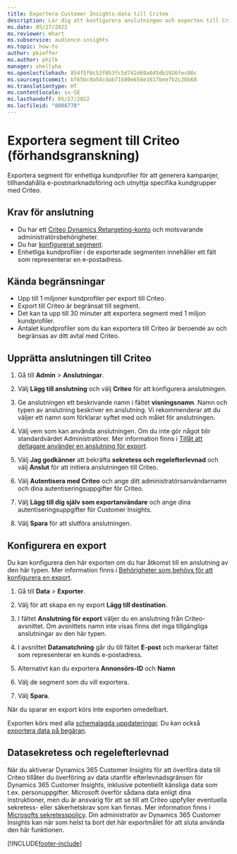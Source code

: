 ```yaml
---
title: Exportera Customer Insights-data till Criteo
description: Lär dig att konfigurera anslutningen och exporten till Criteo.
ms.date: 05/27/2022
ms.reviewer: mhart
ms.subservice: audience-insights
ms.topic: how-to
author: pkieffer
ms.author: philk
manager: shellyha
ms.openlocfilehash: 854f5f0c53f053fc5d742d69a045db1926fec00c
ms.sourcegitcommit: bf65bc0a54cdab71680e658e1617bee7b2c2bb68
ms.translationtype: HT
ms.contentlocale: sv-SE
ms.lasthandoff: 05/27/2022
ms.locfileid: "8808778"
---
```

# <a name="export-segments-to-criteo-preview"></a>Exportera segment till Criteo (förhandsgranskning)

Exportera segment för enhetliga kundprofiler för att generera kampanjer, tillhandahålla e-postmarknadsföring och utnyttja specifika kundgrupper med Criteo.

## <a name="prerequisites-for-connection"></a>Krav för anslutning

-   Du har ett [Criteo Dynamics Retargeting-konto](https://www.criteo.com/login/) och motsvarande administratörsbehörigheter.
-   Du har [konfigurerat segment](segments.md).
-   Enhetliga kundprofiler i de exporterade segmenten innehåller ett fält som representerar en e-postadress.

## <a name="known-limitations"></a>Kända begränsningar

- Upp till 1 miljoner kundprofiler per export till Criteo.
- Export till Criteo är begränsat till segment.
- Det kan ta upp till 30 minuter att exportera segment med 1 miljon kundprofiler. 
- Antalet kundprofiler som du kan exportera till Criteo är beroende av och begränsas av ditt avtal med Criteo.

## <a name="set-up-connection-to-criteo"></a>Upprätta anslutningen till Criteo

1. Gå till **Admin** > **Anslutningar**.

1. Välj **Lägg till anslutning** och välj **Criteo** för att konfigurera anslutningen.

1. Ge anslutningen ett beskrivande namn i fältet **visningsnamn**. Namn och typen av anslutning beskriver en anslutning. Vi rekommenderar att du väljer ett namn som förklarar syftet med och målet för anslutningen.

1. Välj vem som kan använda anslutningen. Om du inte gör något blir standardvärdet Administratörer. Mer information finns i [Tillåt att deltagare använder en anslutning för export](connections.md#allow-contributors-to-use-a-connection-for-exports).

1. Välj **Jag godkänner** att bekräfta **sekretess och regelefterlevnad** och välj **Anslut** för att initiera anslutningen till Criteo.

1. Välj **Autentisera med Criteo** och ange ditt administratörsanvändarnamn och dina autentiseringsuppgifter för Criteo. 

1. Välj **Lägg till dig själv som exportanvändare** och ange dina autentiseringsuppgifter för Customer Insights.

1. Välj **Spara** för att slutföra anslutningen.

## <a name="configure-an-export"></a>Konfigurera en export

Du kan konfigurera den här exporten om du har åtkomst till en anslutning av den här typen. Mer information finns i [Behörigheter som behövs för att konfigurera en export](export-destinations.md#set-up-a-new-export).

1. Gå till **Data** > **Exporter**.

1. Välj för att skapa en ny export **Lägg till destination**.

1. I fältet **Anslutning för export** väljer du en anslutning från Criteo-avsnittet. Om avsnittets namn inte visas finns det inga tillgängliga anslutningar av den här typen. 

1. I avsnittet **Datamatchning** går du till fältet **E-post** och markerar fältet som representerar en kunds e-postadress. 

1. Alternativt kan du exportera **Annonsörs-ID** och **Namn**

1. Välj de segment som du vill exportera. 

1. Välj **Spara**.

När du sparar en export körs inte exporten omedelbart.

Exporten körs med alla [schemalagda uppdateringar](system.md#schedule-tab). Du kan också [exportera data på begäran](export-destinations.md#run-exports-on-demand). 

## <a name="data-privacy-and-compliance"></a>Datasekretess och regelefterlevnad

När du aktiverar Dynamics 365 Customer Insights för att överföra data till Criteo tillåter du överföring av data utanför efterlevnadsgränsen för Dynamics 365 Customer Insights, inklusive potentiellt känsliga data som t.ex. personuppgifter. Microsoft överför sådana data enligt dina instruktioner, men du är ansvarig för att se till att Criteo uppfyller eventuella sekretess- eller säkerhetskrav som kan finnas. Mer information finns i [Microsofts sekretesspolicy](https://go.microsoft.com/fwlink/?linkid=396732).
Din administratör av Dynamics 365 Customer Insights kan när som helst ta bort det här exportmålet för att sluta använda den här funktionen.


[!INCLUDE[footer-include](includes/footer-banner.md)]

